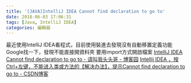 ```yaml
---
title: '[JAVA]IntelliJ IDEA Cannot find declaration to go to'
date: 2018-06-03 17:06:31
tags: [Java, IntelliJ IDEA]
categories: 編輯器
---
```


最近使用IntelliJ IDEA看程式，目前使用裝進去發現沒有自動移置定義功能
Google找一下，發現不能直接開資料夾
要用import方式開啟檔案
[IntelliJ IDEA Cannot find declaration to go to - 请叫我头头哥 - 博客园](http://www.cnblogs.com/toutou/p/IntelliJ_Idea_error1.html)
[Intellij IDEA ，按Ctrl+左键，不能进入类或方法的【解决办法】，提示Cannot find declaration to go to - CSDN博客](https://blog.csdn.net/zy_zhengyang/article/details/78581259)
